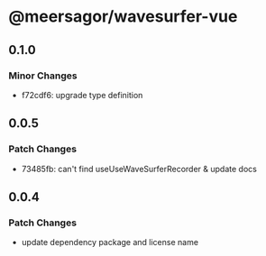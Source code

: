 # @meersagor/wavesurfer-vue

## 0.1.0

### Minor Changes

- f72cdf6: upgrade type definition

## 0.0.5

### Patch Changes

- 73485fb: can't find useUseWaveSurferRecorder & update docs

## 0.0.4

### Patch Changes

- update dependency package and license name

